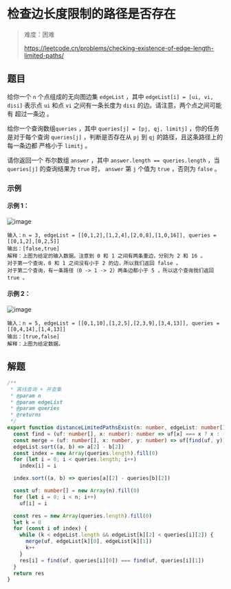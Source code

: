 # 检查边长度限制的路径是否存在

> 难度：困难
>
> https://leetcode.cn/problems/checking-existence-of-edge-length-limited-paths/

## 题目

给你一个 `n` 个点组成的无向图边集 `edgeList` ，其中 `edgeList[i] = [ui, vi, disi]` 表示点 `ui` 和点 `vi` 之间有一条长度为 `disi` 的边。请注意，两个点之间可能有 超过一条边 。

给你一个查询数组`queries` ，其中 `queries[j] = [pj, qj, limitj]` ，你的任务是对于每个查询 `queries[j]` ，判断是否存在从 `pj` 到 `qj` 的路径，且这条路径上的每一条边都 严格小于 `limitj` 。

请你返回一个 布尔数组 `answer` ，其中 `answer.length == queries.length` ，当 `queries[j]` 的查询结果为 `true` 时， `answer` 第 `j` 个值为 `true` ，否则为 `false` 。

### 示例

#### 示例 1：

![image](https://user-images.githubusercontent.com/54696834/207550806-b246068e-11e7-4f83-9c50-e63627b189e0.png)

```
输入：n = 3, edgeList = [[0,1,2],[1,2,4],[2,0,8],[1,0,16]], queries = [[0,1,2],[0,2,5]]
输出：[false,true]
解释：上图为给定的输入数据。注意到 0 和 1 之间有两条重边，分别为 2 和 16 。
对于第一个查询，0 和 1 之间没有小于 2 的边，所以我们返回 false 。
对于第二个查询，有一条路径（0 -> 1 -> 2）两条边都小于 5 ，所以这个查询我们返回 true 。
```

#### 示例 2：

![image](https://user-images.githubusercontent.com/54696834/207550833-28b9880e-6122-4b30-8e52-6068d7007685.png)

```
输入：n = 5, edgeList = [[0,1,10],[1,2,5],[2,3,9],[3,4,13]], queries = [[0,4,14],[1,4,13]]
输出：[true,false]
解释：上图为给定数据。
```

## 解题

```ts 
/**
 * 离线查询 + 并查集
 * @param n
 * @param edgeList
 * @param queries
 * @returns
 */
export function distanceLimitedPathsExist(n: number, edgeList: number[][], queries: number[][]): boolean[] {
  const find = (uf: number[], x: number): number => uf[x] === x ? x : (uf[x] = find(uf, uf[x]))
  const merge = (uf: number[], x: number, y: number) => uf[find(uf, y)] = find(uf, x)
  edgeList.sort((a, b) => a[2] - b[2])
  const index = new Array(queries.length).fill(0)
  for (let i = 0; i < queries.length; i++)
    index[i] = i

  index.sort((a, b) => queries[a][2] - queries[b][2])

  const uf: number[] = new Array(n).fill(0)
  for (let i = 0; i < n; i++)
    uf[i] = i

  const res = new Array(queries.length).fill(0)
  let k = 0
  for (const i of index) {
    while (k < edgeList.length && edgeList[k][2] < queries[i][2]) {
      merge(uf, edgeList[k][0], edgeList[k][1])
      k++
    }
    res[i] = find(uf, queries[i][0]) === find(uf, queries[i][1])
  }
  return res
}
```